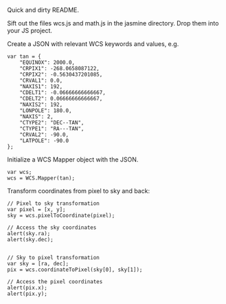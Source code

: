 Quick and dirty README.

Sift out the files wcs.js and math.js in the jasmine directory.  Drop them into your JS project.

Create a JSON with relevant WCS keywords and values, e.g.


    var tan = {
        "EQUINOX": 2000.0,
        "CRPIX1": -268.0658087122,
        "CRPIX2": -0.5630437201085,
        "CRVAL1": 0.0,
        "NAXIS1": 192,
        "CDELT1": -0.06666666666667,
        "CDELT2": 0.06666666666667,
        "NAXIS2": 192,
        "LONPOLE": 180.0,
        "NAXIS": 2,
        "CTYPE2": "DEC--TAN",
        "CTYPE1": "RA---TAN",
        "CRVAL2": -90.0,
        "LATPOLE": -90.0
    };

Initialize a WCS Mapper object with the JSON.


    var wcs;
    wcs = WCS.Mapper(tan);


Transform coordinates from pixel to sky and back:


    // Pixel to sky transformation
    var pixel = [x, y];
    sky = wcs.pixelToCoordinate(pixel);

    // Access the sky coordinates
    alert(sky.ra);
    alert(sky.dec);


    // Sky to pixel transformation
    var sky = [ra, dec];
    pix = wcs.coordinateToPixel(sky[0], sky[1]);

    // Access the pixel coordinates
    alert(pix.x);
    alert(pix.y);


